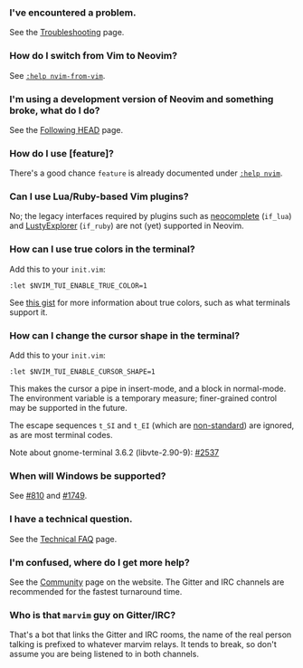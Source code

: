 ### I've encountered a problem.

See the [Troubleshooting](Troubleshooting) page.

### How do I switch from Vim to Neovim?

See [`:help nvim-from-vim`](http://neovim.io/doc/user/nvim_from_vim.html).

### I'm using a development version of Neovim and something broke, what do I do?

See the [Following HEAD](Following-HEAD) page.

### How do I use [feature]?

There's a good chance `feature` is already documented under [`:help nvim`](http://neovim.io/doc/user/nvim.html).

### Can I use Lua/Ruby-based Vim plugins?

No; the legacy interfaces required by plugins such as [neocomplete](https://github.com/Shougo/neocomplete.vim) (`if_lua`) and [LustyExplorer](https://github.com/sjbach/lusty) (`if_ruby`) are not (yet) supported in Neovim.

### How can I use true colors in the terminal?

Add this to your `init.vim`:

```vim
:let $NVIM_TUI_ENABLE_TRUE_COLOR=1
```

See [this gist](https://gist.github.com/XVilka/8346728) for more information about true colors, such as what terminals support it.

### How can I change the cursor shape in the terminal?

Add this to your `init.vim`:

```vim
:let $NVIM_TUI_ENABLE_CURSOR_SHAPE=1
```

This makes the cursor a pipe in insert-mode, and a block in normal-mode. The environment variable is a temporary measure; finer-grained control may be supported in the future.

The escape sequences `t_SI` and `t_EI` (which are [non-standard](https://groups.google.com/d/msg/vim_dev/biVcXiYcLRw/zumrjo6gP4oJ)) are ignored, as are most terminal codes. 

Note about gnome-terminal 3.6.2 (libvte-2.90-9): [#2537](https://github.com/neovim/neovim/issues/2537)

### When will Windows be supported?

See [#810](https://github.com/neovim/neovim/pull/810) and [#1749](https://github.com/neovim/neovim/issues/1749).

### I have a technical question.

See the [Technical FAQ](https://github.com/neovim/neovim/wiki/Technical-FAQ) page.

### I'm confused, where do I get more help?

See the [Community](http://neovim.io/community/) page on the website. The Gitter and IRC channels are recommended for the fastest turnaround time.

### Who is that `marvim` guy on Gitter/IRC?

That's a bot that links the Gitter and IRC rooms, the name of the real person talking is prefixed to whatever marvim relays. It tends to break, so don't assume you are being listened to in both channels.